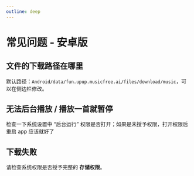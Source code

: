 ```yaml
---
outline: deep
---
```


# 常见问题 - 安卓版

## 文件的下载路径在哪里

默认路径：`Android/data/fun.upup.musicfree.ai/files/download/music`，可以在侧边栏修改。

## 无法后台播放 / 播放一首就暂停

检查一下系统设置中 “后台运行” 权限是否打开；如果是未授予权限，打开权限后重启 app 应该就好了

## 下载失败

请检查系统权限是否授予完整的 **存储权限**。
